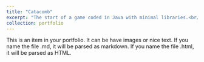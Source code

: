 ```yaml
---
title: "Catacomb"
excerpt: "The start of a game coded in Java with minimal libraries.<br/><img src='/images/catacomb_sample_screenshot.png'>"
collection: portfolio
---
```


This is an item in your portfolio. It can be have images or nice text. If you name the file .md, it will be parsed as markdown. If you name the file .html, it will be parsed as HTML. 
